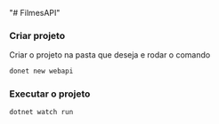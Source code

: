 "# FilmesAPI" 

### Criar projeto
Criar o projeto na pasta que deseja e rodar o comando
```bash
donet new webapi
```

### Executar o projeto
```bash
dotnet watch run
```